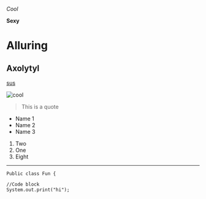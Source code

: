 *Cool*

**Sexy**

# Alluring

## Axolytyl 

[sus](https://www.innersloth.com/games/among-us/)

![cool](https://students.ucsd.edu/_images/student-life/athletics-and-recreation/triton-mascot-pool-banner.jpg) 


> This is a quote

* Name 1
* Name 2
* Name 3

1. Two
2. One
3. Eight

---

` Public class Fun { `
```
//Code block
System.out.print("hi");
```
